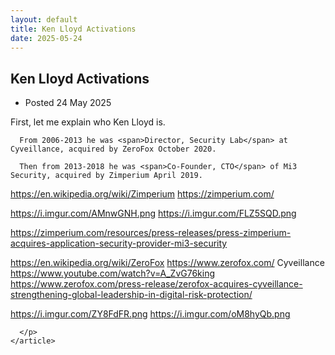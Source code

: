 ```yaml
---
layout: default
title: Ken Lloyd Activations
date: 2025-05-24
---
```

  <main id="main" tabindex="-1">
    <article>
      <h1 class="title">
        <span role="text">
          Ken Lloyd Activations 
        </span>
      </h1>
      <ul class="dot_list meta">
        <li>
          Posted <time datetime="2025-01-01">
            24 May 2025
          </time>
        </li>
      </ul>
      <p>
      First, let me explain who Ken Lloyd is.

      From 2006-2013 he was <span>Director, Security Lab</span> at Cyveillance, acquired by ZeroFox October 2020.

      Then from 2013-2018 he was <span>Co-Founder, CTO</span> of Mi3 Security, acquired by Zimperium April 2019.

https://en.wikipedia.org/wiki/Zimperium
https://zimperium.com/

https://i.imgur.com/AMnwGNH.png
https://i.imgur.com/FLZ5SQD.png

https://zimperium.com/resources/press-releases/press-zimperium-acquires-application-security-provider-mi3-security

https://en.wikipedia.org/wiki/ZeroFox
https://www.zerofox.com/
Cyveillance
https://www.youtube.com/watch?v=A_ZvG76king
https://www.zerofox.com/press-release/zerofox-acquires-cyveillance-strengthening-global-leadership-in-digital-risk-protection/

https://i.imgur.com/ZY8FdFR.png
https://i.imgur.com/oM8hyQb.png

      </p>
    </article>
  </main>
